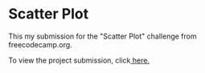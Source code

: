 # Scatter Plot

This my submission for the "Scatter Plot" challenge from freecodecamp.org.

To view the project submission, click<a href=https://scatter-plot-elborracho420.vercel.app/ title="GDP Chart"> here.</a> 